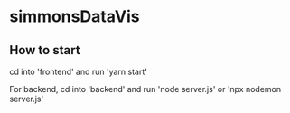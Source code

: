 # simmonsDataVis

## How to start

cd into 'frontend' and run 'yarn start'

For backend, cd into 'backend' and run 'node server.js' or 'npx nodemon server.js'